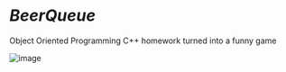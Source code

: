 # ***BeerQueue***

Object Oriented Programming C++ homework turned into a funny game

![image](https://user-images.githubusercontent.com/31629500/197281621-f62280f2-1301-4a4f-ab18-ff368d2e90cc.png)

